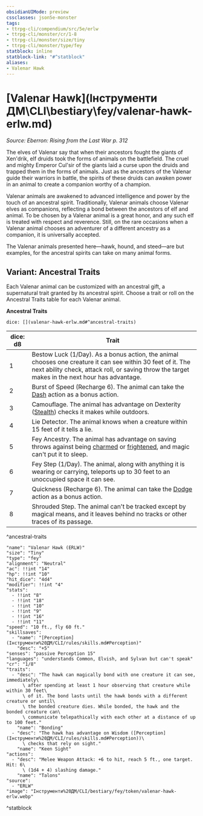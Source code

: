 ```yaml
---
obsidianUIMode: preview
cssclasses: json5e-monster
tags:
- ttrpg-cli/compendium/src/5e/erlw
- ttrpg-cli/monster/cr/1-8
- ttrpg-cli/monster/size/tiny
- ttrpg-cli/monster/type/fey
statblock: inline
statblock-link: "#^statblock"
aliases:
- Valenar Hawk
---
```

# [Valenar Hawk](Інструменти ДМ\CLI\bestiary\fey/valenar-hawk-erlw.md)
*Source: Eberron: Rising from the Last War p. 312*  

The elves of Valenar say that when their ancestors fought the giants of Xen'drik, elf druids took the forms of animals on the battlefield. The cruel and mighty Emperor Cul'sir of the giants laid a curse upon the druids and trapped them in the forms of animals. Just as the ancestors of the Valenar guide their warriors in battle, the spirits of these druids can awaken power in an animal to create a companion worthy of a champion.

Valenar animals are awakened to advanced intelligence and power by the touch of an ancestral spirit. Traditionally, Valenar animals choose Valenar elves as companions, reflecting a bond between the ancestors of elf and animal. To be chosen by a Valenar animal is a great honor, and any such elf is treated with respect and reverence. Still, on the rare occasions when a Valenar animal chooses an adventurer of a different ancestry as a companion, it is universally accepted.

The Valenar animals presented here—hawk, hound, and steed—are but examples, for the ancestral spirits can take on many animal forms.

## Variant: Ancestral Traits

Each Valenar animal can be customized with an ancestral gift, a supernatural trait granted by its ancestral spirit. Choose a trait or roll on the Ancestral Traits table for each Valenar animal.

**Ancestral Traits**

`dice: [](valenar-hawk-erlw.md#^ancestral-traits)`

| dice: d8 | Trait |
|----------|-------|
| 1 | Bestow Luck (1/Day). As a bonus action, the animal chooses one creature it can see within 30 feet of it. The next ability check, attack roll, or saving throw the target makes in the next hour has advantage. |
| 2 | Burst of Speed (Recharge 6). The animal can take the [Dash](Інструменти%20ДМ/CLI/rules/actions.md#Dash) action as a bonus action. |
| 3 | Camouflage. The animal has advantage on Dexterity ([Stealth](Інструменти%20ДМ/CLI/rules/skills.md#Stealth)) checks it makes while outdoors. |
| 4 | Lie Detector. The animal knows when a creature within 15 feet of it tells a lie. |
| 5 | Fey Ancestry. The animal has advantage on saving throws against being [charmed](Інструменти%20ДМ/CLI/rules/conditions.md#Charmed) or [frightened](Інструменти%20ДМ/CLI/rules/conditions.md#Frightened), and magic can't put it to sleep. |
| 6 | Fey Step (1/Day). The animal, along with anything it is wearing or carrying, teleports up to 30 feet to an unoccupied space it can see. |
| 7 | Quickness (Recharge 6). The animal can take the [Dodge](Інструменти%20ДМ/CLI/rules/actions.md#Dodge) action as a bonus action. |
| 8 | Shrouded Step. The animal can't be tracked except by magical means, and it leaves behind no tracks or other traces of its passage. |
^ancestral-traits

```statblock
"name": "Valenar Hawk (ERLW)"
"size": "Tiny"
"type": "fey"
"alignment": "Neutral"
"ac": !!int "14"
"hp": !!int "10"
"hit_dice": "4d4"
"modifier": !!int "4"
"stats":
  - !!int "8"
  - !!int "18"
  - !!int "10"
  - !!int "9"
  - !!int "16"
  - !!int "11"
"speed": "10 ft., fly 60 ft."
"skillsaves":
  - "name": "[Perception](Інструменти%20ДМ/CLI/rules/skills.md#Perception)"
    "desc": "+5"
"senses": "passive Perception 15"
"languages": "understands Common, Elvish, and Sylvan but can't speak"
"cr": "1/8"
"traits":
  - "desc": "The hawk can magically bond with one creature it can see, immediately\
      \ after spending at least 1 hour observing that creature while within 30 feet\
      \ of it. The bond lasts until the hawk bonds with a different creature or until\
      \ the bonded creature dies. While bonded, the hawk and the bonded creature can\
      \ communicate telepathically with each other at a distance of up to 100 feet."
    "name": "Bonding"
  - "desc": "The hawk has advantage on Wisdom ([Perception](Інструменти%20ДМ/CLI/rules/skills.md#Perception))\
      \ checks that rely on sight."
    "name": "Keen Sight"
"actions":
  - "desc": "Melee Weapon Attack: +6 to hit, reach 5 ft., one target. Hit: 6\
      \ (1d4 + 4) slashing damage."
    "name": "Talons"
"source":
  - "ERLW"
"image": "Інструменти%20ДМ/CLI/bestiary/fey/token/valenar-hawk-erlw.webp"
```
^statblock